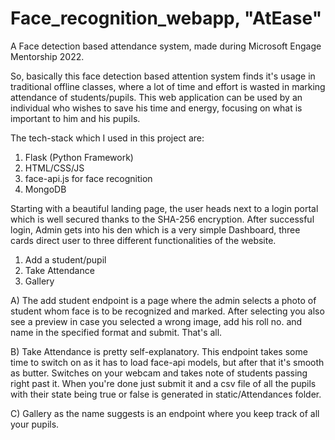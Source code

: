 # Face_recognition_webapp, "AtEase"
 A Face detection based attendance system, made during Microsoft Engage Mentorship 2022.

 So, basically this face detection based attention system finds it's usage in traditional offline classes, where a lot of time and effort is wasted in marking attendance   of students/pupils. This web application can be used by an individual who wishes to save his time and energy, focusing on what is important to him and his pupils.
 
 The tech-stack which I used in this project are:
  1. Flask (Python Framework)
  2. HTML/CSS/JS
  3. face-api.js for face recognition
  4. MongoDB
 
 Starting with a beautiful landing page, the user heads next to a login portal which is well secured thanks to the SHA-256 encryption. After successful login, Admin gets into his den which is a very simple Dashboard, three cards direct user to three different functionalities of the website.
  1. Add a student/pupil
  2. Take Attendance
  3. Gallery
 
A) The add student endpoint is a page where the admin selects a photo of student whom face is to be recognized and marked. After selecting you also see a preview in case you selected a wrong image, add his roll no. and name in the specified format and submit. That's all.

B) Take Attendance is pretty self-explanatory. This endpoint takes some time to switch on as it has to load face-api models, but after that it's smooth as butter. Switches on your webcam and takes note of students passing right past it. When you're done just submit it and a csv file of all the pupils with their state being true or false is generated in static/Attendances folder.

C) Gallery as the name suggests is an endpoint where you keep track of all your pupils.
